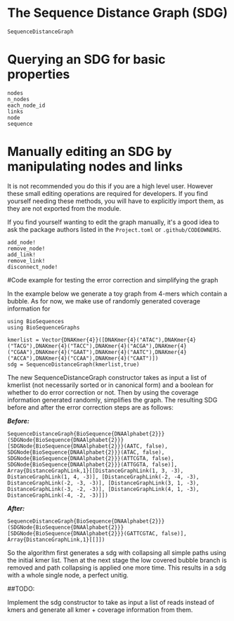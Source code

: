 # The Sequence Distance Graph (SDG)

```@docs
SequenceDistanceGraph
```

# Querying an SDG for basic properties

```@docs
nodes
n_nodes
each_node_id
links
node
sequence
```

# Manually editing an SDG by manipulating nodes and links

It is not recommended you do this if you are a high level user.
However these small editing operations are required for developers.
If you find yourself needing these methods, you will have to explicitly import
them, as they are not exported from the module.

If you find yourself wanting to edit the graph manually, it's a good idea to
ask the package authors listed in the `Project.toml` or `.github/CODEOWNERS`.

```@docs
add_node!
remove_node!
add_link!
remove_link!
disconnect_node!
```

#Code example for testing the error correction and simplifying the graph

In the example below we generate a toy graph from 4-mers which contain a bubble.
As for now, we make use of randomly generated coverage information for
```
using BioSequences
using BioSequenceGraphs

kmerlist = Vector{DNAKmer{4}}([DNAKmer{4}("ATAC"),DNAKmer{4}("TACG"),DNAKmer{4}("TACC"),DNAKmer{4}("ACGA"),DNAKmer{4}("CGAA"),DNAKmer{4}("GAAT"),DNAKmer{4}("AATC"),DNAKmer{4}("ACCA"),DNAKmer{4}("CCAA"),DNAKmer{4}("CAAT")])
sdg = SequenceDistanceGraph(kmerlist,true)
```

The new SequenceDistanceGraph constructor takes as input a list of kmerlist (not necessarily sorted or in canonical form) and a boolean for whether to do error correction or not. Then by using the coverage information generated randomly, simplifies the graph.
The resulting SDG before and after the error correction steps are as follows:

***Before:***
```
SequenceDistanceGraph{BioSequence{DNAAlphabet{2}}}(SDGNode{BioSequence{DNAAlphabet{2}}}[SDGNode{BioSequence{DNAAlphabet{2}}}(AATC, false), SDGNode{BioSequence{DNAAlphabet{2}}}(ATAC, false), SDGNode{BioSequence{DNAAlphabet{2}}}(ATTCGTA, false), SDGNode{BioSequence{DNAAlphabet{2}}}(ATTGGTA, false)], Array{DistanceGraphLink,1}[[DistanceGraphLink(1, 3, -3), DistanceGraphLink(1, 4, -3)], [DistanceGraphLink(-2, -4, -3), DistanceGraphLink(-2, -3, -3)], [DistanceGraphLink(3, 1, -3), DistanceGraphLink(-3, -2, -3)], [DistanceGraphLink(4, 1, -3), DistanceGraphLink(-4, -2, -3)]])
```

***After:***
```
SequenceDistanceGraph{BioSequence{DNAAlphabet{2}}}(SDGNode{BioSequence{DNAAlphabet{2}}}[SDGNode{BioSequence{DNAAlphabet{2}}}(GATTCGTAC, false)], Array{DistanceGraphLink,1}[[]])
```

So the algorithm first generates a sdg with collapsing all simple paths using the initial kmer list. Then at the next stage the low covered bubble branch is removed and path collapsing is applied one more time.
This results in a sdg with a whole single node, a perfect unitig.


##TODO:

Implement the sdg constructor to take as input a list of reads instead of kmers and generate all kmer + coverage information from them.
